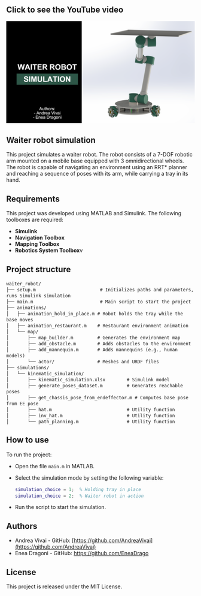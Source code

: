 ## Click to see the YouTube video
[![YouTube](./video_presentation.png)](https://www.youtube.com/watch?v=CQSC1y-ab6w)


## Waiter robot simulation

This project simulates a waiter robot. The robot consists of a 7-DOF robotic arm mounted on a mobile base equipped with 3 omnidirectional wheels.
The robot is capable of navigating an environment using an RRT* planner and reaching a sequence of poses with its arm, while carrying a tray in its hand.

## Requirements

This project was developed using MATLAB and Simulink. 
The following toolboxes are required:

- **Simulink** 
- **Navigation Toolbox** 
- **Mapping Toolbox**
- **Robotics System Toolbox**v


## Project structure

```
waiter_robot/
├── setup.m                        # Initializes paths and parameters, runs Simulink simulation
├── main.m                         # Main script to start the project
├── animations/
│   ├── animation_hold_in_place.m # Robot holds the tray while the base moves
│   ├── animation_restaurant.m    # Restaurant environment animation
│   └── map/
│       ├── map_builder.m         # Generates the environment map
│       ├── add_obstacle.m        # Adds obstacles to the environment
│       ├── add_mannequin.m       # Adds mannequins (e.g., human models)
│       └── actor/                # Meshes and URDF files
├── simulations/
│   └── kinematic_simulation/
│       ├── kinematic_simulation.xlsx        # Simulink model
│       ├── generate_poses_dataset.m         # Generates reachable poses
│       ├── get_chassis_pose_from_endeffector.m # Computes base pose from EE pose
│       ├── hat.m                            # Utility function
│       ├── inv_hat.m                        # Utility function
│       └── path_planning.m                  # Utility function
```

## How to use

To run the project:

- Open the file `main.m` in MATLAB.
- Select the simulation mode by setting the following variable:

  ```matlab
  simulation_choice = 1;  % Holding tray in place
  simulation_choice = 2;  % Waiter robot in action
  ```

- Run the script to start the simulation.


## Authors
- Andrea Vivai - GitHub: [https://github.com/AndreaVivai](https://github.com/AndreaVivai)
- Enea Dragoni - GitHub: https://github.com/EneaDrago


## License
This project is released under the MIT License.

